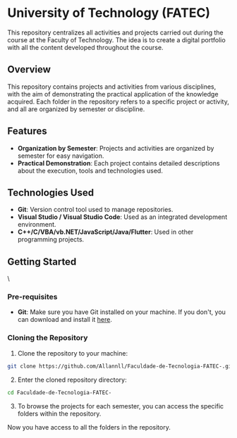 # University of Technology (FATEC)

This repository centralizes all activities and projects carried out during the course at the Faculty of Technology. The idea is to create a digital portfolio with all the content developed throughout the course.

## Overview

This repository contains projects and activities from various disciplines, with the aim of demonstrating the practical application of the knowledge acquired. Each folder in the repository refers to a specific project or activity, and all are organized by semester or discipline.

## Features

- **Organization by Semester**: Projects and activities are organized by semester for easy navigation.
- **Practical Demonstration**: Each project contains detailed descriptions about the execution, tools and technologies used.

## Technologies Used

- **Git**: Version control tool used to manage repositories.
- **Visual Studio / Visual Studio Code**: Used as an integrated development environment.
- **C++/C/VBA/vb.NET/JavaScript/Java/Flutter**: Used in other programming projects.

## Getting Started
\\
### Pre-requisites

- **Git**: Make sure you have Git installed on your machine. If you don't, you can download and install it [here](https://git-scm.com/).

### Cloning the Repository

1. Clone the repository to your machine:
```bash
git clone https://github.com/Allannll/Faculdade-de-Tecnologia-FATEC-.git
```

2. Enter the cloned repository directory:
```bash
cd Faculdade-de-Tecnologia-FATEC-
```

3. To browse the projects for each semester, you can access the specific folders within the repository.

Now you have access to all the folders in the repository.
